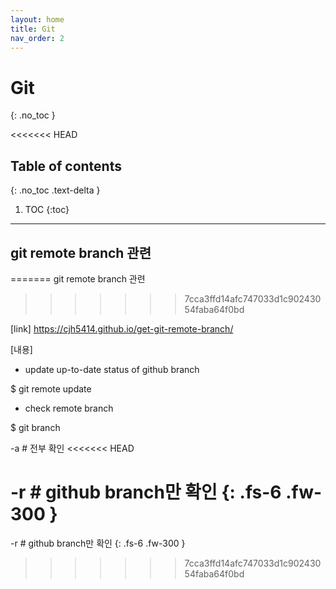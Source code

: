 ```yaml
---
layout: home
title: Git
nav_order: 2
---
```


# Git
{: .no_toc }

<<<<<<< HEAD
## Table of contents
{: .no_toc .text-delta }

1. TOC
{:toc}

---

## git remote branch 관련
=======
git remote branch 관련
>>>>>>> 7cca3ffd14afc747033d1c90243054faba64f0bd

[link] https://cjh5414.github.io/get-git-remote-branch/

[내용]

- update up-to-date status of github branch

$ git remote update

- check remote branch

$ git branch 

\-a # 전부 확인
<<<<<<< HEAD

\-r # github branch만 확인
{: .fs-6 .fw-300 }
=======
\-r # github branch만 확인
{: .fs-6 .fw-300 }
>>>>>>> 7cca3ffd14afc747033d1c90243054faba64f0bd
